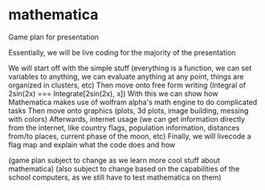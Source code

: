 # mathematica
Game plan for presentation

Essentially, we will be live coding for the majority of the presentation

We will start off with the simple stuff (everything is a function, we can set variables to anything, we can evaluate anything at any point, things are organized in clusters, etc)
Then move onto free form writing (Integral of 2sin(2x) === Integrate[2sin(2x), x])
With this we can show how Mathematica makes use of wolfram alpha's math engine to do complicated tasks
Then move onto graphics (plots, 3d plots, image building, messing with colors)
Afterwards, internet usage (we can get information directly from the internet, like country flags, population information, distances from/to places, current phase of the moon, etc)
Finally, we will livecode a flag map and explain what the code does and how

(game plan subject to change as we learn more cool stuff about mathematica)
(also subject to change based on the capabilities of the school computers, as we still have to test mathematica on them)
